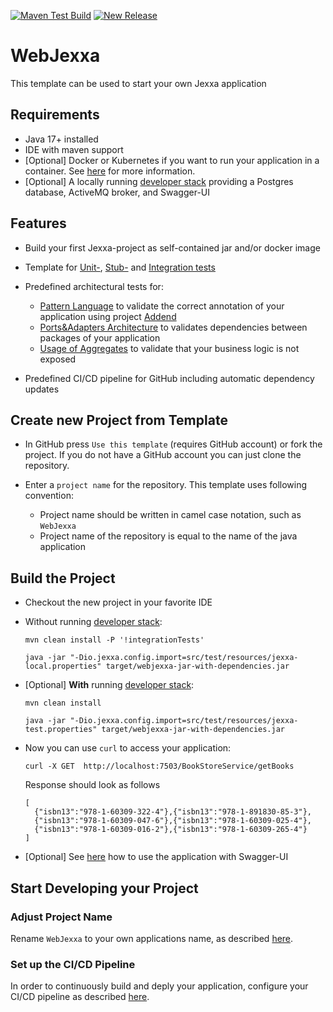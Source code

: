 [![Maven Test Build](https://github.com/repplix/WebJexxa/actions/workflows/mavenBuild.yml/badge.svg)](https://github.com/repplix/WebJexxa/actions/workflows/mavenBuild.yml)
[![New Release](https://github.com/repplix/WebJexxa/actions/workflows/newRelease.yml/badge.svg)](https://github.com/jexxa-projects/WebJexxa/actions/workflows/newRelease.yml)

# WebJexxa
This template can be used to start your own Jexxa application 

## Requirements

*   Java 17+ installed
*   IDE with maven support 
*   [Optional] Docker or Kubernetes if you want to run your application in a container. See [here](README-CICD.md) for more information.   
*   [Optional] A locally running [developer stack](deploy/developerStack.yml) providing a Postgres database, ActiveMQ broker, and Swagger-UI 

## Features

*   Build your first Jexxa-project as self-contained jar and/or docker image
    
*   Template for [Unit-](src/test/java/io/jexxa/webjexxa/domain/book/BookTest.java), [Stub-](src/test/java/io/jexxa/webjexxa/applicationservice/BookStoreServiceTest.java) and [Integration tests](src/test/java/io/jexxa/webjexxa/integration/WebJexxaIT.java)

*   Predefined architectural tests for: 
    *   [Pattern Language](src/test/java/io/jexxa/webjexxa/architecture/ArchitectureTest.java) to validate the correct annotation of your application using project [Addend](http://addend.jexxa.io/) 
    *   [Ports&Adapters Architecture](src/test/java/io/jexxa/webjexxa/architecture/ArchitectureTest.java) to validates dependencies between packages of your application
    *   [Usage of Aggregates](src/test/java/io/jexxa/webjexxa/architecture/ArchitectureTest.java) to validate that your business logic is not exposed

*   Predefined CI/CD pipeline for GitHub including automatic dependency updates 
 
## Create new Project from Template

*   In GitHub press `Use this template` (requires GitHub account) or fork the project. If you do not have a GitHub account you can just clone the repository. 

*   Enter a `project name` for the repository. This template uses following convention:
    *   Project name should be written in camel case notation, such as `WebJexxa`
    *   Project name of the repository is equal to the name of the java application

## Build the Project

*   Checkout the new project in your favorite IDE

*   Without running [developer stack](deploy/developerStack.yml):
    ```shell
    mvn clean install -P '!integrationTests'

    java -jar "-Dio.jexxa.config.import=src/test/resources/jexxa-local.properties" target/webjexxa-jar-with-dependencies.jar
    ```

*   [Optional] **With** running [developer stack](deploy/developerStack.yml):
    ```shell
    mvn clean install
    
    java -jar "-Dio.jexxa.config.import=src/test/resources/jexxa-test.properties" target/webjexxa-jar-with-dependencies.jar
    ```

*   Now you can use `curl` to access your application:
    ```Console
    curl -X GET  http://localhost:7503/BookStoreService/getBooks
    ```
    Response should look as follows 
    ```Console
    [
      {"isbn13":"978-1-60309-322-4"},{"isbn13":"978-1-891830-85-3"},
      {"isbn13":"978-1-60309-047-6"},{"isbn13":"978-1-60309-025-4"},
      {"isbn13":"978-1-60309-016-2"},{"isbn13":"978-1-60309-265-4"}
    ]
    ```
*   [Optional] See [here](https://github.com/jexxa-projects/JexxaTutorials/blob/main/BookStore/README-OPENAPI.md#explore-openapi) how to use the application with Swagger-UI

## Start Developing your Project

### Adjust Project Name

Rename `WebJexxa` to your own applications name, as described [here](README-ProjectName.md). 

### Set up the CI/CD Pipeline  

In order to continuously build and deply your application, configure your CI/CD pipeline as described [here](README-CICD.md).
